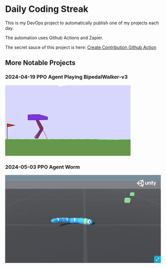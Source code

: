 ﻿# Daily Coding Streak

This is my DevOps project to automatically publish one of my projects each day.

The automation uses Github Actions and Zapier.

The secret sauce of this project is here: [Create Contribution Github Action](.github/workflows/create-contribution.yml)

## More Notable Projects

### 2024-04-19 PPO Agent Playing BipedalWalker-v3

![replay gif](<2024-04-19 PPO BipedalWalker-v3/replay.gif>)

### 2024-05-03 PPO Agent Worm

![replay gif](<2024-05-03 PPO Agent Worm/replay.gif>)

